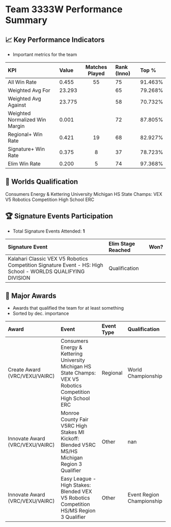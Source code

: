 # Team 3333W Performance Summary

## 📈 Key Performance Indicators
- Important metrics for the team

| KPI | Value | Matches Played | Rank (Inno) | Top % |
|:---|:-----|:--------------:|:----|:-----|
| All Win Rate | 0.455 | 55 | 75 | 91.463% |
| Weighted Avg For | 23.293 |  | 65 | 79.268% |
| Weighted Avg Against | 23.775 |  | 58 | 70.732% |
| Weighted Normalized Win Margin | 0.001 |  | 72 | 87.805% |
| Regional+ Win Rate | 0.421 | 19 | 68 | 82.927% |
| Signature+ Win Rate | 0.375 | 8 | 37 | 78.723% |
| Elim Win Rate | 0.200 | 5 | 74 | 97.368% |


## 🎯 Worlds Qualification
Consumers Energy & Kettering University Michigan HS State Champs: VEX V5 Robotics Competition High School ERC

## 🏆 Signature Events Participation
- Total Signature Events Attended: **1**

| Signature Event | Elim Stage Reached | Won? |
|:----------------|:-------------------|:----|
| Kalahari Classic VEX V5 Robotics Competition Signature Event - HS: High School - WORLDS QUALIFYING DIVISION | Qualification |  |


## 🥇 Major Awards
- Awards that qualified the team for at least something
- Sorted by dec. importance

| Award | Event | Event Type | Qualification |
|:------|:------|:-----------|:--------------|
| Create Award (VRC/VEXU/VAIRC) | Consumers Energy & Kettering University Michigan HS State Champs: VEX V5 Robotics Competition High School ERC | Regional | World Championship |
| Innovate Award (VRC/VEXU/VAIRC) | Monroe County Fair V5RC High Stakes MI Kickoff: Blended V5RC MS/HS Michigan Region 3 Qualifier | Other | nan |
| Innovate Award (VRC/VEXU/VAIRC) | Easy League - High Stakes: Blended VEX V5 Robotics Competition HS/MS Region 3 Qualifier | Other | Event Region Championship |

